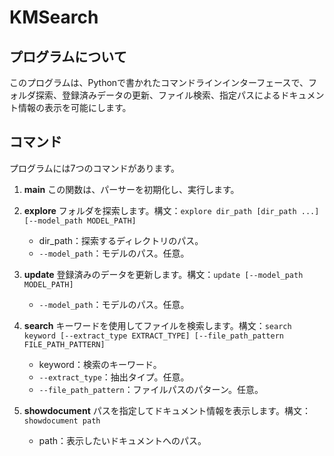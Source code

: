 # KMSearch

## プログラムについて

このプログラムは、Pythonで書かれたコマンドラインインターフェースで、フォルダ探索、登録済みデータの更新、ファイル検索、指定パスによるドキュメント情報の表示を可能にします。

## コマンド

プログラムには7つのコマンドがあります。

1. **main**
    この関数は、パーサーを初期化し、実行します。

2. **explore**
    フォルダを探索します。構文：`explore dir_path [dir_path ...] [--model_path MODEL_PATH]`
    - dir_path：探索するディレクトリのパス。
    - `--model_path`：モデルのパス。任意。

3. **update**
    登録済みのデータを更新します。構文：`update [--model_path MODEL_PATH]`
    - `--model_path`：モデルのパス。任意。

4. **search**
    キーワードを使用してファイルを検索します。構文：`search keyword [--extract_type EXTRACT_TYPE] [--file_path_pattern FILE_PATH_PATTERN]`
    - keyword：検索のキーワード。
    - `--extract_type`：抽出タイプ。任意。
    - `--file_path_pattern`：ファイルパスのパターン。任意。

5. **showdocument**
    パスを指定してドキュメント情報を表示します。構文：`showdocument path`
    - path：表示したいドキュメントへのパス。
